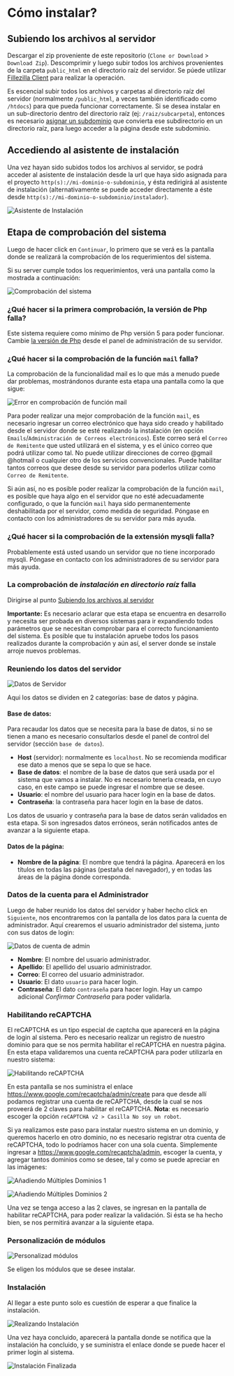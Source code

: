 # Cómo instalar?

## Subiendo los archivos al servidor

Descargar el zip proveniente de este repositorio (`Clone or Download` > `Download Zip`). Descomprimir y luego subir todos los archivos provenientes de la carpeta `public_html` en el directorio raíz del servidor. Se púede utilizar [Fillezilla Client](https://www.google.com/search?q=fillezilla+client) para realizar la operación.

Es escencial subir todos los archivos y carpetas al directorio raíz del servidor (normalmente `/public_html`, a veces también identificado como `/htdocs`) para que pueda funcionar correctamente. Si se desea instalar en un sub-directorio dentro del directorio raíz (ej: `/raiz/subcarpeta`), entonces es necesario [asignar un subdominio](https://www.google.com/search?q=cpanel+crear+subdminio) que convierta ese subdirectorio en un directorio raíz, para luego acceder a la página desde este subdominio.

## Accediendo al asistente de instalación

Una vez hayan sido subidos todos los archivos al servidor, se podrá acceder al asistente de instalación
desde la url que haya sido asignada para el proyecto `http(s)://mi-dominio-o-subdominio`, y ésta
redirigirá al asistente de instalación (alternativamente se puede acceder directamente a éste desde
`http(s)://mi-dominio-o-subdominio/instalador`).

![Asistente de Instalación](https://i.imgur.com/oFb8Y4u.png)

## Etapa de comprobación del sistema

Luego de hacer click en `Continuar`, lo primero que se verá es la pantalla donde se realizará la comprobación de los requerimientos del sistema.

Si su server cumple todos los requerimientos, verá una pantalla como la mostrada a continuación:

![Comprobación del sistema](https://i.imgur.com/wbTCEAA.png)

### ¿Qué hacer si la primera comprobación, la versión de Php falla?

Este sistema requiere como mínimo de Php versión 5 para poder funcionar. Cambie [la versión de Php](https://www.google.com/search?q=cpanel+cambiar+la+versi%C3%B3n+de+php) desde el panel de administración de su servidor.

### ¿Qué hacer si la comprobación de la función `mail` falla?

La comprobación de la funcionalidad mail es lo que más a menudo puede dar problemas, mostrándonos durante esta etapa una pantalla como la que sigue:

![Error en comprobación de función mail](https://i.imgur.com/ZT60YmV.png)

Para poder realizar una mejor comprobación de la función `mail`, es necesario ingresar un correo electrónico que haya sido creado y habilitado desde el servidor donde se esté realizando la instalación (en opción `Emails`/`Administración de Correos electrónicos`). Este correo será el `Correo de Remitente` que usted utilizará en el sistema, y es el único correo que podrá utilizar como tal. No puede utilizar direcciones de correo @gmail @hotmail o cualquier otro de los servicios convencionales. Puede habilitar tantos correos que desee desde su servidor para poderlos utilizar como `Correo de Remitente`.

Si aún así, no es posible poder realizar la comprobación de la función `mail`, es posible que haya algo en el servidor que no esté adecuadamente configurado, o que la función `mail` haya sido permanentemente deshabilitada por el servidor, como medida de seguridad. Póngase en contacto con los administradores de su servidor para más ayuda.

### ¿Qué hacer si la comprobación de la extensión mysqli falla?

Probablemente está usted usando un servidor que no tiene incorporado mysqli. Póngase en contacto con los administradores de su servidor para más ayuda.

### La comprobación de *instalación en directorio raíz* falla

Dirigirse al punto [Subiendo los archivos al servidor](#Subiendo-los-archivos-al-servidor)

**Importante:** Es necesario aclarar que esta etapa se encuentra en desarrollo y necesita ser probada en diversos sistemas para ir expandiendo todos parámetros que se necesitan comprobar para el correcto funcionamiento del sistema. Es posible que tu instalación apruebe todos los pasos realizados durante la comprobación y aún así, el server donde se instale arroje nuevos problemas.

### Reuniendo los datos del servidor


![Datos de Servidor](https://i.imgur.com/6s2VpfY.png)

Aqui los datos se dividen en 2 categorías: base de datos y página.

#### Base de datos:

Para recaudar los datos que se necesita para la base de datos, si no se tienen a mano es necesario consultarlos desde el
panel de control del servidor (sección `base de datos`).

* **Host** (servidor): normalmente es `localhost`. No se recomienda modificar ese dato a menos que se sepa lo que se hace.
* **Base de datos**: el nombre de la base de datos que será usada por el sistema que vamos a instalar. No es necesario
tenerla creada, en cuyo caso, en este campo se puede ingresar el nombre que se desee.
* **Usuario**: el nombre del usuario para hacer login en la base de datos.
* **Contraseña**: la contraseña para hacer login en la base de datos.

Los datos de usuario y contraseña para la base de datos serán validados en esta etapa. Si son ingresados datos erróneos,
serán notificados antes de avanzar a la siguiente etapa.

#### Datos de la página:

* **Nombre de la página**: El nombre que tendrá la página. Aparecerá en los títulos en todas las páginas (pestaña del
navegador), y en todas las áreas de la página donde corresponda.

### Datos de la cuenta para el Administrador

Luego de haber reunido los datos del servidor y haber hecho click en `Siguiente`, nos encontraremos con la pantalla de
los datos para la cuenta de administrador. Aquí crearemos el usuario administrador del sistema, junto con sus datos
de login:

![Datos de cuenta de admin](https://i.imgur.com/vgZb6kJ.png)

* **Nombre**: El nombre del usuario administrador.
* **Apellido**: El apellido del usuario administrador.
* **Correo**: El correo del usuario administrador.
* **Usuario**: El dato `usuario` para hacer login.
* **Contraseña**: El dato `contraseña` para hacer login. Hay un campo adicional *Confirmar Contraseña* para poder validarla.

### Habilitando reCAPTCHA

El reCAPTCHA es un tipo especial de captcha que aparecerá en la página de login al sistema. Pero es necesario realizar un
registro de nuestro dominio para que se nos permita habilitar el reCAPTCHA en nuestra página. En esta etapa validaremos
una cuenta reCAPTCHA para poder utilizarla en nuestro sistema:

![Habilitando reCAPTCHA](https://i.imgur.com/oKQSyEC.png)

En esta pantalla se nos suministra el enlace https://www.google.com/recaptcha/admin/create para que desde allí podamos
registrar una cuenta de reCAPTCHA, desde la cual se nos proveerá de 2 claves para habilitar el reCAPTCHA. **Nota**: es
necesario escoger la opción `reCAPTCHA v2 > Casilla No soy un robot`.

Si ya realizamos este paso para instalar nuestro sistema en un dominio, y queremos hacerlo en otro dominio, no es necesario
registrar otra cuenta de reCAPTCHA, todo lo podríamos hacer con una sola cuenta. Simplemente ingresar a
https://www.google.com/recaptcha/admin, escoger la cuenta, y agregar tantos dominios como se desee, tal y como se puede
apreciar en las imágenes:

![Añadiendo Múltiples Dominios 1](https://i.imgur.com/NpAkZ08.jpg)

![Añadiendo Múltiples Dominios 2](https://i.imgur.com/Y8Qrm7U.png)

Una vez se tenga acceso a las 2 claves, se ingresan en la pantalla de habilitar reCAPTCHA, para poder realizar la
validación. Si ésta se ha hecho bien, se nos permitirá avanzar a la siguiente etapa.

### Personalización de módulos

![Personalizad módulos](https://i.imgur.com/gahMxjL.png)

Se eligen los módulos que se desee instalar.

### Instalación

Al llegar a este punto solo es cuestión de esperar a que finalice la instalación.

![Realizando Instalación](https://i.imgur.com/uxHAdwn.png)

Una vez haya concluido, aparecerá la pantalla donde se notifica que la instalación ha concluido, y se suministra el enlace
donde se puede hacer el primer login al sistema.

![Instalación Finalizada](https://i.imgur.com/8c1w8oa.png)
